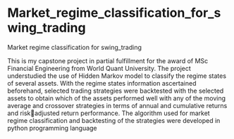 # Market_regime_classification_for_swing_trading
Market regime classification for swing_trading

This is my capstone project in partial fulfillment for the award of MSc Financial Engineering from World Quant University. 
The project understudied the use of Hidden Markov model to classify the regime states of several assets. 
With the regime states information ascertained beforehand, selected trading strategies were backtested with the selected assets to obtain 
which of the assets performed well with any of the moving average and crossover strategies in terms of annual and cumulative returns 
and riskadjusted return performance. The algorithm used for market regime classification and backtesting of the strategies were developed in python programming language
